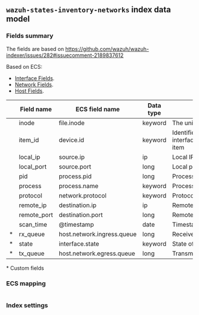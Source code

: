 ## `wazuh-states-inventory-networks` index data model

### Fields summary

The fields are based on https://github.com/wazuh/wazuh-indexer/issues/282#issuecomment-2189837612

Based on ECS:

-   [Interface Fields](https://www.elastic.co/guide/en/ecs/current/ecs-interface.html).
-   [Network Fields](https://www.elastic.co/guide/en/ecs/current/ecs-network.html).
-   [Host Fields](https://www.elastic.co/guide/en/ecs/current/ecs-host.html).

|     | Field name  | ECS field name             | Data type | Description                                        |
| --- | ----------- | -------------------------- | --------- | -------------------------------------------------- |
|     | inode       | file.inode                 | keyword   | The unix inode of the port                         |
|     | item_id     | device.id                  | keyword   | Identifier of interface/protocol/address/port item |
|     | local_ip    | source.ip                  | ip        | Local IP address                                   |
|     | local_port  | source.port                | long      | Local port number                                  |
|     | pid         | process.pid                | long      | Process ID                                         |
|     | process     | process.name               | keyword   | Process name                                       |
|     | protocol    | network.protocol           | keyword   | Protocol used                                      |
|     | remote_ip   | destination.ip             | ip        | Remote IP address                                  |
|     | remote_port | destination.port           | long      | Remote port number                                 |
|     | scan_time   | @timestamp                 | date      | Timestamp of the scan                              |
| *   | rx_queue    | host.network.ingress.queue | long      | Receive queue length                               |
| *   | state       | interface.state            | keyword   | State of the network interface                     |
| *   | tx_queue    | host.network.egress.queue  | long      | Transmit queue length                              |

\* Custom fields


### ECS mapping

```yml
```

### Index settings

```json
```
